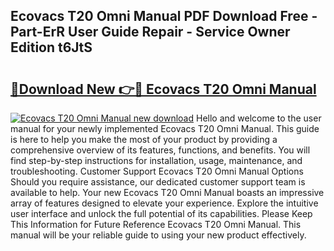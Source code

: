 ## Ecovacs T20 Omni Manual PDF Download Free - Part-ErR User Guide Repair - Service Owner Edition t6JtS

# <h2><a href="http://bc35462.oget.top/?id=Ecovacs+T20+Omni+Manual">🔗Download New 👉🔴 Ecovacs T20 Omni Manual</a></h2>

[![Ecovacs T20 Omni Manual new download](https://i.imgur.com/5g1atiW.png)](http://bc35462.oget.top/?id=Ecovacs+T20+Omni+Manual)
Hello and welcome to the user manual for your newly implemented Ecovacs T20 Omni Manual. This guide is here to help you make the most of your product by providing a comprehensive overview of its features, functions, and benefits. You will find step-by-step instructions for installation, usage, maintenance, and troubleshooting. Customer Support Ecovacs T20 Omni Manual Options Should you require assistance, our dedicated customer support team is available to help. Your new Ecovacs T20 Omni Manual boasts an impressive array of features designed to elevate your experience. Explore the intuitive user interface and unlock the full potential of its capabilities. Please Keep This Information for Future Reference Ecovacs T20 Omni Manual. This manual will be your reliable guide to using your new product effectively.
